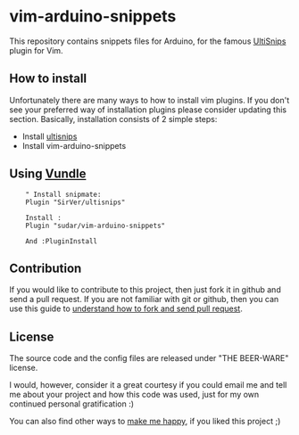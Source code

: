 vim-arduino-snippets
====================

This repository contains snippets files for Arduino, for the famous [UltiSnips](https://github.com/SirVer/ultisnips) plugin for Vim.

How to install
-------------
Unfortunately there are many ways to how to install vim plugins. If you don't see your preferred way of installation plugins please consider updating this section. Basically, installation consists of 2 simple steps:

- Install [ultisnips](https://github.com/SirVer/ultisnips)
- Install vim-arduino-snippets

Using [Vundle](https://github.com/gmarik/vundle)
-------------

```VimL
    " Install snipmate:
    Plugin "SirVer/ultisnips"

    Install :
    Plugin "sudar/vim-arduino-snippets"

    And :PluginInstall
```
Contribution
-------------

If you would like to contribute to this project, then just fork it in github and send a pull request. If you are not familiar with git or github, then you can use this guide to [understand how to fork and send pull request](http://sudarmuthu.com/blog/contributing-to-project-hosted-in-github).

License
-------------

The source code and the config files are released under "THE BEER-WARE" license.

I would, however, consider it a great courtesy if you could email me and tell me about your project and how this code was used, just for my own continued personal gratification :)

You can also find other ways to [make me happy](http://sudarmuthu.com/if-you-wanna-thank-me), if you liked this project ;)
